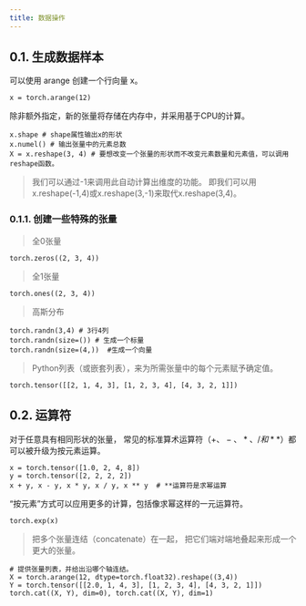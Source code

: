 ```yaml
---
title: 数据操作
---
```

## 0.1. 生成数据样本
可以使用 arange 创建一个行向量 x。
```
x = torch.arange(12)
```
除非额外指定，新的张量将存储在内存中，并采用基于CPU的计算。
```
x.shape # shape属性输出x的形状
x.numel() # 输出张量中的元素总数
X = x.reshape(3, 4) # 要想改变一个张量的形状而不改变元素数量和元素值，可以调用reshape函数。
```
> 我们可以通过-1来调用此自动计算出维度的功能。 即我们可以用x.reshape(-1,4)或x.reshape(3,-1)来取代x.reshape(3,4)。

### 0.1.1. 创建一些特殊的张量
> 全0张量
```
torch.zeros((2, 3, 4))
```

> 全1张量
```
torch.ones((2, 3, 4))
```

> 高斯分布
```
torch.randn(3,4) # 3行4列
torch.randn(size=()) # 生成一个标量
torch.randn(size=(4,))  #生成一个向量
```

> Python列表（或嵌套列表），来为所需张量中的每个元素赋予确定值。
```
torch.tensor([[2, 1, 4, 3], [1, 2, 3, 4], [4, 3, 2, 1]])
```

## 0.2. 运算符
对于任意具有相同形状的张量， 常见的标准算术运算符（$+、-、*、/和**$）都可以被升级为按元素运算。 
```
x = torch.tensor([1.0, 2, 4, 8])
y = torch.tensor([2, 2, 2, 2])
x + y, x - y, x * y, x / y, x ** y  # **运算符是求幂运算
```
“按元素”方式可以应用更多的计算，包括像求幂这样的一元运算符。
```
torch.exp(x)
```

> 把多个张量连结（concatenate）在一起， 把它们端对端地叠起来形成一个更大的张量。
```
# 提供张量列表，并给出沿哪个轴连结。
X = torch.arange(12, dtype=torch.float32).reshape((3,4))
Y = torch.tensor([[2.0, 1, 4, 3], [1, 2, 3, 4], [4, 3, 2, 1]])
torch.cat((X, Y), dim=0), torch.cat((X, Y), dim=1)
```
